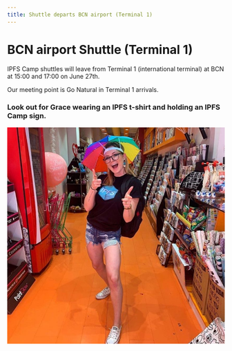 ```yaml
---
title: Shuttle departs BCN airport (Terminal 1)
---
```


# BCN airport Shuttle (Terminal 1)

IPFS Camp shuttles will leave from Terminal 1 (international terminal) at BCN at 15:00 and 17:00 on June 27th.

Our meeting point is Go Natural in Terminal 1 arrivals.

### **Look out for Grace wearing an IPFS t-shirt and holding an IPFS Camp sign.**

![](./assets/grace.jpg)
